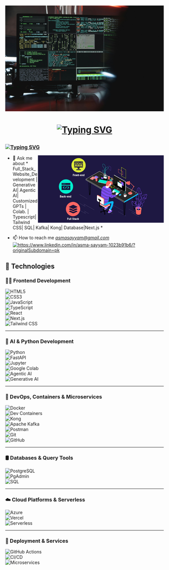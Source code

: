 ![MasterHead](https://github.com/gayanukabulegoda/Programming-Essentials-Web/blob/main/assests/img/aboutPageImg.jpg?raw=true) 
<h1 align="center"> 
  
[![Typing SVG](https://readme-typing-svg.herokuapp.com?font=Montserrat&weight=600&size=30&pause=1000&color=98FF98&random=false&width=435&lines=Hi+there+I'm+Asma_Sayyam)](https://git.io/typing-svg)

</h1>

<h3 align="left">
  
[![Typing SVG](https://readme-typing-svg.herokuapp.com?font=Montserrat&size=24&pause=1000&color=16C3FF&random=false&width=435&lines=Full_Stack_Web_Developer
)](https://git.io/typing-svg)

</h3>
<!-- <img align="right" alt="Coding" width="600" src="https://www.chawtechsolutions.com/wp-content/uploads/2019/03/developer-dribbble.gif"> -->

<img align="right" alt="Coding" width="400" src="https://raw.githubusercontent.com/majdimokhtar/github-images/main/rightimagemajdigithub.gif?token=GHSAT0AAAAAABUZ7SAQ6CWAJ3EWM7P3WSBUY3GNLNQ">

- 💬 Ask me about * Full_Stack_Website_Development | Generative AI| Agentic AI| Customized GPTs | Colab. | Typescript| Tailwind CSS| SQL| Kafka| Kong| Database|Next.js *

- 📫 How to reach me *asmasayyam@gmail.com*        <a href="" target="blank"><img align="center" src="https://raw.githubusercontent.com/rahuldkjain/github-profile-readme-generator/master/src/images/icons/Social/linked-in-alt.svg" alt="https://www.linkedin.com/in/asma-sayyam-1023b91b6/?originalSubdomain=pk" height="15" width="15"   /></a>
</p>

## 🔧 Technologies

### 👩‍💻 Frontend Development  
![HTML5](https://img.shields.io/badge/HTML5-E34F26?style=flat-square&logo=html5&logoColor=white)  
![CSS3](https://img.shields.io/badge/CSS3-1572B6?style=flat-square&logo=css3&logoColor=white)  
![JavaScript](https://img.shields.io/badge/JavaScript-F7DF1E?style=flat-square&logo=javascript&logoColor=black)  
![TypeScript](https://img.shields.io/badge/TypeScript-3178C6?style=flat-square&logo=typescript&logoColor=white)  
![React](https://img.shields.io/badge/React-20232A?style=flat-square&logo=react&logoColor=61DAFB)  
![Next.js](https://img.shields.io/badge/Next.js-000000?style=flat-square&logo=next.js&logoColor=white)  
![Tailwind CSS](https://img.shields.io/badge/Tailwind_CSS-38B2AC?style=flat-square&logo=tailwind-css&logoColor=white)

---

### 🧠 AI & Python Development  
![Python](https://img.shields.io/badge/Python-3776AB?style=flat-square&logo=python&logoColor=white)  
![FastAPI](https://img.shields.io/badge/FastAPI-009688?style=flat-square&logo=fastapi&logoColor=white)  
![Jupyter](https://img.shields.io/badge/Jupyter-F37626?style=flat-square&logo=jupyter&logoColor=white)  
![Google Colab](https://img.shields.io/badge/Google_Colab-F9AB00?style=flat-square&logo=googlecolab&logoColor=black)  
![Agentic AI](https://img.shields.io/badge/Agentic_AI-4B0082?style=flat-square&logo=openai&logoColor=white)  
![Generative AI](https://img.shields.io/badge/Generative_AI-5555FF?style=flat-square&logo=brains&logoColor=white)

---

### 🧰 DevOps, Containers & Microservices  
![Docker](https://img.shields.io/badge/Docker-2496ED?style=flat-square&logo=docker&logoColor=white)  
![Dev Containers](https://img.shields.io/badge/Dev_Containers-007ACC?style=flat-square&logo=visual-studio-code&logoColor=white)  
![Kong](https://img.shields.io/badge/Kong-002659?style=flat-square&logo=kong&logoColor=white)  
![Apache Kafka](https://img.shields.io/badge/Kafka-231F20?style=flat-square&logo=apachekafka&logoColor=white)  
![Postman](https://img.shields.io/badge/Postman-FF6C37?style=flat-square&logo=postman&logoColor=white)  
![Git](https://img.shields.io/badge/Git-F05032?style=flat-square&logo=git&logoColor=white)  
![GitHub](https://img.shields.io/badge/GitHub-181717?style=flat-square&logo=github&logoColor=white)

---

### 🛢️ Databases & Query Tools  
![PostgreSQL](https://img.shields.io/badge/PostgreSQL-336791?style=flat-square&logo=postgresql&logoColor=white)  
![PgAdmin](https://img.shields.io/badge/PgAdmin-003B57?style=flat-square&logo=postgresql&logoColor=white)  
![SQL](https://img.shields.io/badge/SQL-4479A1?style=flat-square&logo=sqlite&logoColor=white)

---

### ☁️ Cloud Platforms & Serverless  
![Azure](https://img.shields.io/badge/Microsoft_Azure-0078D4?style=flat-square&logo=microsoftazure&logoColor=white)  
![Vercel](https://img.shields.io/badge/Vercel-000000?style=flat-square&logo=vercel&logoColor=white)  
![Serverless](https://img.shields.io/badge/Serverless-FF4D00?style=flat-square&logo=serverless&logoColor=white)

---

### 🚀 Deployment & Services  
![GitHub Actions](https://img.shields.io/badge/GitHub_Actions-2088FF?style=flat-square&logo=githubactions&logoColor=white)  
![CI/CD](https://img.shields.io/badge/CI/CD-blue?style=flat-square&logo=gitlab&logoColor=white)  
![Microservices](https://img.shields.io/badge/Microservices-FF6D00?style=flat-square&logo=microgen&logoColor=white)


